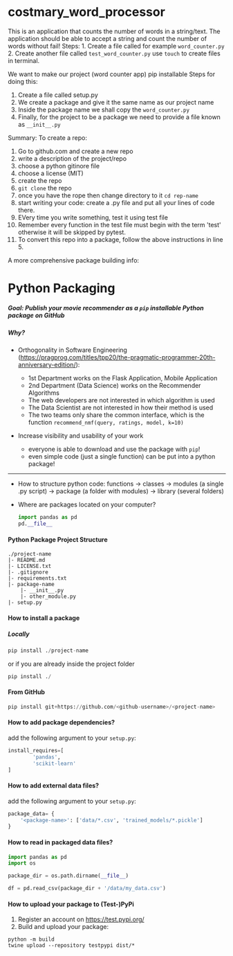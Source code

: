 # costmary_word_processor
This is an application that counts the number of words in a string/text. The application should be able to accept a string and count the number of words without fail!  Steps: 1. Create a file called for example `word_counter.py` 2. Create another file called `test_word_counter.py`     use `touch` to create files in terminal.


We want to make our project (word counter app) pip installable
Steps for doing this:
1. Create a file called setup.py
2. We create a package and give it the same name as our project name
3. Inside the package name we shall copy the `word_counter.py`
4. Finally, for the project to be a package we need to provide a file known as `__init__.py`


Summary:
To create a repo:
1. Go to github.com and create a new repo
2. write a description of the project/repo
3. choose a python gitinore file
4. choose a license (MIT)
5. create the repo
6. `git clone` the repo
7. once you have the rope then change directory to it `cd rep-name`
8. start writing your code: create a .py file and put all your lines of code there.
9. EVery time you write something, test it using test file
10. Remember every function in the test file must begin with the term 'test' otherwise it will be skipped by pytest.
11. To convert this repo into a package, follow the above instructions in line 5.


A more comprehensive package building info:

# Python Packaging

##### Goal: Publish your movie recommender as a `pip` installable Python package on GitHub

##### Why?

 - Orthogonality in Software Engineering (https://pragprog.com/titles/tpp20/the-pragmatic-programmer-20th-anniversary-edition/):
   	- 1st Department works on the Flask Application, Mobile Application
   	- 2nd Department (Data Science) works on the Recommender Algorithms
   	- The web developers are not interested in which algorithm is used
   	- The Data Scientist are not interested in how their method is used
   	- The two teams only share the common interface, which is the function `recommend_nmf(query, ratings, model, k=10)`

 - Increase visibility and usability of your work
   	- everyone is able to download and use the package with `pip`!
   	- even simple code (just a single function) can be put into a python package!
  
____
 	
- How to structure python code: functions -> classes -> modules (a single .py script) -> package (a folder with modules) -> library (several folders)

- Where are packages located on your computer?

  ```python
  import pandas as pd
  pd.__file__
  ```

#### Python Package Project Structure

```
./project-name
|- README.md
|- LICENSE.txt
|- .gitignore
|- requirements.txt
|- package-name
	|- __init__.py
	|- other_module.py
|- setup.py
```

#### How to install a package

##### Locally

```python
pip install ./project-name
```

or if you are already inside the project folder

```python
pip install ./
```



#### From GitHub

```python
pip install git+https://github.com/<github-username>/<project-name>
```


#### How to add package dependencies?

add the following argument to your `setup.py`:

```python
install_requires=[
        'pandas',
        'scikit-learn'
]
```


#### How to add external data files?

add the following argument to your `setup.py`:

```python
package_data= {
    '<package-name>': ['data/*.csv', 'trained_models/*.pickle']
}
```


#### How to read in packaged data files?

```Python
import pandas as pd
import os

package_dir = os.path.dirname(__file__)

df = pd.read_csv(package_dir + '/data/my_data.csv')
```


#### How to upload your package to (Test-)PyPi

1. Register an account on https://test.pypi.org/  
2. Build and upload your package:

```shell
python -m build
twine upload --repository testpypi dist/*
```







